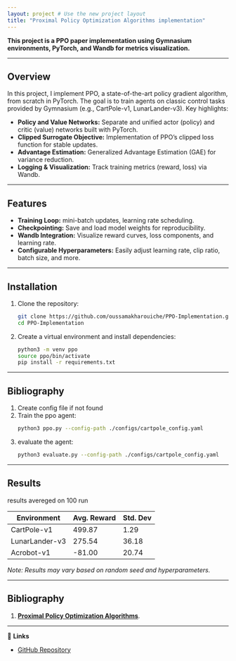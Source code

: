```yaml
---
layout: project # Use the new project layout
title: "Proximal Policy Optimization Algorithms implementation"
---
```


**This project is a PPO paper implementation using Gymnasium environments, PyTorch, and Wandb for metrics visualization.**

---

## Overview
In this project, I implement PPO, a state-of-the-art policy gradient algorithm, from scratch in PyTorch. The goal is to train agents on classic control tasks provided by Gymnasium (e.g., CartPole-v1, LunarLander-v3). Key highlights:

- **Policy and Value Networks:** Separate and unified actor (policy) and critic (value) networks built with PyTorch.
- **Clipped Surrogate Objective:** Implementation of PPO’s clipped loss function for stable updates.
- **Advantage Estimation:** Generalized Advantage Estimation (GAE) for variance reduction.
- **Logging & Visualization:** Track training metrics (reward, loss) via Wandb.

---

## Features

- **Training Loop:** mini-batch updates, learning rate scheduling.
- **Checkpointing:** Save and load model weights for reproducibility.
- **Wandb Integration:** Visualize reward curves, loss components, and learning rate.
- **Configurable Hyperparameters:** Easily adjust learning rate, clip ratio, batch size, and more.

---

## Installation

1. Clone the repository:

   ```bash
   git clone https://github.com/oussamakharouiche/PPO-Implementation.git
   cd PPO-Implementation
   ```
2. Create a virtual environment and install dependencies:
   ```bash
   python3 -m venv ppo
   source ppo/bin/activate
   pip install -r requirements.txt
   ```

---

## Bibliography

1. Create config file if not found
2. Train the ppo agent:
   ```bash
   python3 ppo.py --config-path ./configs/cartpole_config.yaml
   ```
3. evaluate the agent:
   ```bash
   python3 evaluate.py --config-path ./configs/cartpole_config.yaml
   ```

---

## Results

results avereged on 100 run

| Environment     | Avg. Reward | Std. Dev |
| --------------- | ----------- | -------- |
| CartPole-v1     | 499.87      | 1.29     |
| LunarLander-v3  | 275.54      | 36.18    |
| Acrobot-v1      | -81.00      | 20.74    |

*Note: Results may vary based on random seed and hyperparameters.*  

---

## Bibliography 
1. [**Proximal Policy Optimization Algorithms**](https://arxiv.org/abs/1707.06347).

---

🔗 **Links**  
- [GitHub Repository](https://github.com/oussamakharouiche/PPO-Implementation#)

